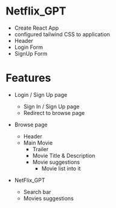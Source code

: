 # Netflix_GPT

- Create React App
- configured tailwind CSS to application
- Header
- Login Form
- SignUp Form
# Features
- Login / Sign Up page
    - Sign In / Sign Up page
    - Redirect to browse page
- Browse page 
    - Header
    - Main Movie
        - Trailer
        - Movie Title & Description
        - Movie suggestions
            - Movie list into it

- NetFlix_GPT
    - Search bar
    - Movies suggestions